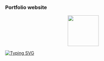 ### Portfolio website

<div id="header" align="center">
  <img src="https://media.giphy.com/media/M9gbBd9nbDrOTu1Mqx/giphy.gif" width="100"/>
</div>



<a href="https://git.io/typing-svg"><img src="https://readme-typing-svg.herokuapp.com?font=Fira+Code&weight=500&size=45&duration=4000&pause=7&color=0C2AF7&center=true&vCenter=true&multiline=true&width=1400&height=220&lines=Good+time+of+the+day.+;This+project+is+my+portfolio+site+;where+you+can+see+other+projects+;and+more+information+about+me." alt="Typing SVG" /></a>







